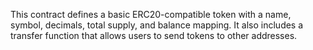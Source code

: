 This contract defines a basic ERC20-compatible token with a name, symbol, decimals, total supply, and balance mapping. It also includes a transfer function that allows users to send tokens to other addresses.
